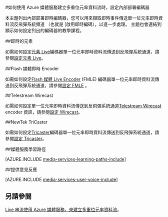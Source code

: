 <properties 
    pageTitle="如何使用 Azure 媒體服務建立多重位元率資料流時，設定內部部署編碼器 |Microsoft Azure" 
    description="本主題列出內部部署即時編碼器，您可以用來擷取即時事件傳送單一位元率即時資料流反飛彈系統頻道 （也就是 [啟用即時編碼），以進一步處理。 顯示如何設定列出的編碼器的教學課程主題連結。" 
    services="media-services" 
    documentationCenter="" 
    authors="juliako" 
    manager="erikre" 
    editor=""/>

<tags 
    ms.service="media-services" 
    ms.workload="media" 
    ms.tgt_pltfrm="na" 
    ms.devlang="na" 
    ms.topic="article" 
    ms.date="09/26/2016" 
    ms.author="juliako"/>



#<a name="how-to-configure-on-premise-encoders-when-using-azure-media-services-to-create-multi-bitrate-streams"></a>如何使用 Azure 媒體服務建立多重位元率資料流時，設定內部部署編碼器

本主題列出內部部署即時編碼器，您可以用來擷取即時事件傳送單一位元率即時資料流反飛彈系統頻道 （也就是 [啟用即時編碼），以進一步處理。 主題也會連結到顯示如何設定列出的編碼器的教學課程。


##<a name="elemental-live"></a>即時的元素

如需如何設定[元素 Live](http://www.elementaltechnologies.com/products/elemental-live)編碼器單一位元率即時資料流傳送到反飛彈系統通道，請參閱[設定元素 Live](media-services-configure-elemental-live-encoder.md)。
 
##<a name="flash-media-live-encoder"></a>Flash 媒體即時 Encoder

如需如何設定[Flash 媒體 Live Encoder](http://www.adobe.com/products/flash-media-encoder.html) (FMLE) 編碼器單一位元率即時資料流傳送到反飛彈系統通道，請參閱[設定 FMLE](media-services-configure-fmle-live-encoder.md) 。

##<a name="telestream-wirecast"></a>Telestream Wirecast

如需如何設定單一位元率即時資料流傳送到反飛彈系統通道[Telestream Wirecast](http://www.telestream.net/wirecast/overview.htm) encoder 資訊，請參閱[設定 Wirecast](media-services-configure-wirecast-live-encoder.md)。

##<a name="newtek-tricaster"></a>NewTek TriCaster

如需如何設定[Tricaster](http://newtek.com/products/tricaster-40.html)編碼器單一位元率即時資料流傳送到反飛彈系統通道，請參閱[設定 Tricaster](media-services-configure-tricaster-live-encoder.md)。



##<a name="media-services-learning-paths"></a>媒體服務學習路徑

[AZURE.INCLUDE [media-services-learning-paths-include](../../includes/media-services-learning-paths-include.md)]

##<a name="provide-feedback"></a>提供意見反應

[AZURE.INCLUDE [media-services-user-voice-include](../../includes/media-services-user-voice-include.md)]

## <a name="see-also"></a>另請參閱

[Live 串流使用 Azure 媒體服務，來建立多重位元率資料流](media-services-manage-live-encoder-enabled-channels.md)。
